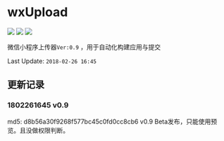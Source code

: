 # wxUpload


![][php]  ![][1] ![][2] 

微信小程序上传器`Ver:0.9` ，用于自动化构建应用与提交 

Last Update: `2018-02-26 16:45 `





## 更新记录
### 1802261645 v0.9
md5: d8b56a30f9268f577bc45c0fd0cc8cb6
v0.9 Beta发布，只能使用预览。且没做权限判断。


[1]:https://img.shields.io/travis/rust-lang/rust.svg
[php]:https://img.shields.io/packagist/php-v/symfony/symfony.svg?style=flat-square
[2]:https://img.shields.io/redmine/plugin/stars/redmine_xlsx_format_issue_exporter.svg
